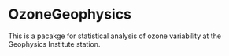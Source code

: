 # OzoneGeophysics
This is a pacakge for statistical analysis of ozone variability at the Geophysics Institute station.
